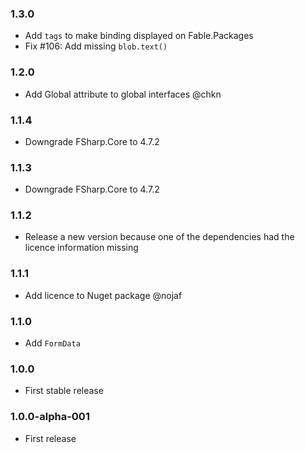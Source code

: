 ### 1.3.0 

* Add `tags` to make binding displayed on Fable.Packages
* Fix #106: Add missing `blob.text()`

### 1.2.0

* Add Global attribute to global interfaces @chkn

### 1.1.4

* Downgrade FSharp.Core to 4.7.2

### 1.1.3

* Downgrade FSharp.Core to 4.7.2

### 1.1.2

* Release a new version because one of the dependencies had the licence information missing

### 1.1.1

* Add licence to Nuget package @nojaf

### 1.1.0

* Add `FormData`

### 1.0.0

* First stable release

### 1.0.0-alpha-001

* First release
